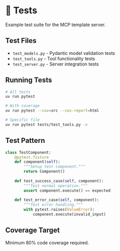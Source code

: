 # 🧪 Tests

Example test suite for the MCP template server.

## Test Files

- `test_models.py` - Pydantic model validation tests
- `test_tools.py` - Tool functionality tests
- `test_server.py` - Server integration tests

## Running Tests

```bash
# All tests
uv run pytest

# With coverage
uv run pytest --cov=src --cov-report=html

# Specific file
uv run pytest tests/test_tools.py -v
```

## Test Pattern

```python
class TestComponent:
    @pytest.fixture
    def component(self):
        """Setup test component."""
        return Component()
    
    def test_success_case(self, component):
        """Test normal operation."""
        assert component.execute() == expected
    
    def test_error_case(self, component):
        """Test error handling."""
        with pytest.raises(ValueError):
            component.execute(invalid_input)
```

## Coverage Target

Minimum 80% code coverage required.